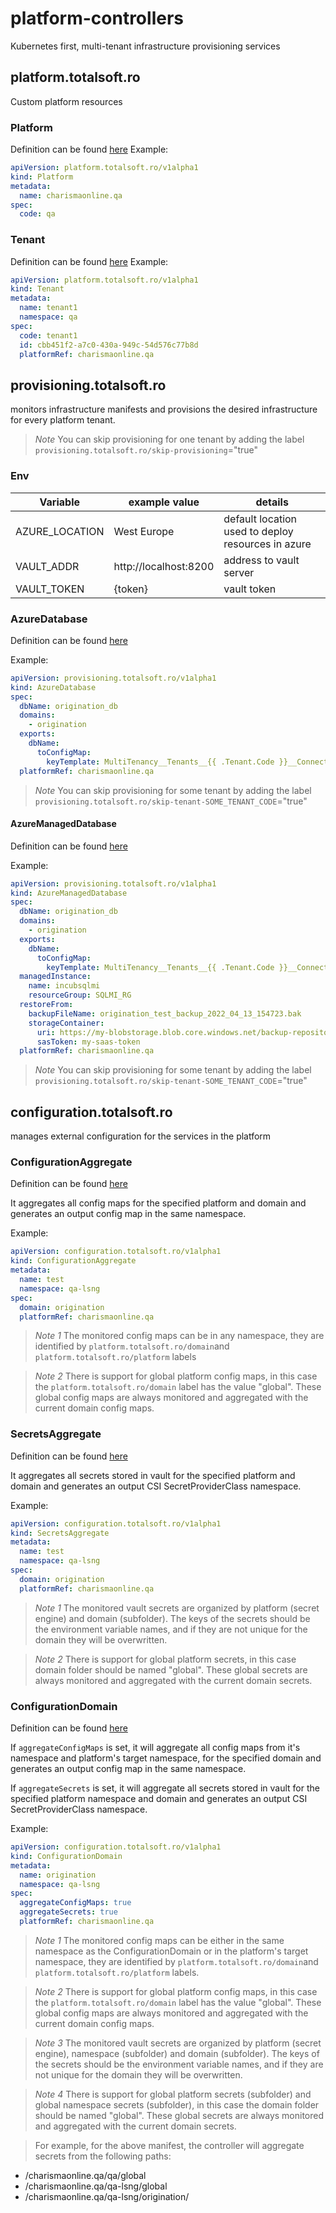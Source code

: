 # platform-controllers
Kubernetes first, multi-tenant infrastructure provisioning services

## platform.totalsoft.ro
Custom platform resources
### Platform
Definition can be found [here](./helm/crds/platform.totalsoft.ro_platforms.yaml)
Example:
```yaml
apiVersion: platform.totalsoft.ro/v1alpha1
kind: Platform
metadata:
  name: charismaonline.qa
spec:
  code: qa
```

### Tenant
Definition can be found [here](./helm/crds/platform.totalsoft.ro_tenants.yaml)
Example:
```yaml
apiVersion: platform.totalsoft.ro/v1alpha1
kind: Tenant
metadata:
  name: tenant1
  namespace: qa
spec:
  code: tenant1
  id: cbb451f2-a7c0-430a-949c-54d576c77b8d
  platformRef: charismaonline.qa
```

## provisioning.totalsoft.ro
monitors infrastructure manifests and provisions the desired infrastructure for every platform tenant.

> *Note* You can skip provisioning for one tenant by adding the label `provisioning.totalsoft.ro/skip-provisioning`="true"

### Env
| Variable       | example value         | details                                            |
|----------------|-----------------------|----------------------------------------------------|
| AZURE_LOCATION | West Europe           | default location used to deploy resources in azure |
| VAULT_ADDR     | http://localhost:8200 | address to vault server                            |
| VAULT_TOKEN    | {token}               | vault token                                        |


### AzureDatabase
Definition can be found [here](./helm/crds/provisioning.totalsoft.ro_azuredatabases.yaml)

Example:
```yaml
apiVersion: provisioning.totalsoft.ro/v1alpha1
kind: AzureDatabase
spec:
  dbName: origination_db
  domains:
    - origination
  exports:
    dbName:
      toConfigMap:
        keyTemplate: MultiTenancy__Tenants__{{ .Tenant.Code }}__ConnectionStrings__Database
  platformRef: charismaonline.qa
```

> *Note* You can skip provisioning for some tenant by adding the label `provisioning.totalsoft.ro/skip-tenant-SOME_TENANT_CODE`="true"


#### AzureManagedDatabase
Definition can be found [here](./helm/crds/provisioning.totalsoft.ro_azuremanageddatabases.yaml)

Example:
```yaml
apiVersion: provisioning.totalsoft.ro/v1alpha1
kind: AzureManagedDatabase
spec:
  dbName: origination_db
  domains:
    - origination
  exports:
    dbName:
      toConfigMap:
        keyTemplate: MultiTenancy__Tenants__{{ .Tenant.Code }}__ConnectionStrings__Leasing_Database__Database
  managedInstance:
    name: incubsqlmi
    resourceGroup: SQLMI_RG
  restoreFrom:
    backupFileName: origination_test_backup_2022_04_13_154723.bak
    storageContainer:
      uri: https://my-blobstorage.blob.core.windows.net/backup-repository
      sasToken: my-saas-token
  platformRef: charismaonline.qa
```
> *Note* You can skip provisioning for some tenant by adding the label `provisioning.totalsoft.ro/skip-tenant-SOME_TENANT_CODE`="true"


## configuration.totalsoft.ro
manages external configuration for the services in the platform

### ConfigurationAggregate
Definition can be found [here](./helm/crds/configuration.totalsoft.ro_configurationaggregates.yaml)

It aggregates all config maps for the specified platform and domain and generates an output config map in the same namespace.

Example:
```yaml
apiVersion: configuration.totalsoft.ro/v1alpha1
kind: ConfigurationAggregate
metadata:
  name: test
  namespace: qa-lsng
spec:
  domain: origination
  platformRef: charismaonline.qa
```

> *Note 1* The monitored config maps can be in any namespace, they are identified by `platform.totalsoft.ro/domain`and `platform.totalsoft.ro/platform` labels

> *Note 2* There is support for global platform config maps, in this case the `platform.totalsoft.ro/domain` label has the value "global". These global config maps are always monitored and aggregated with the current domain config maps.

### SecretsAggregate
Definition can be found [here](./helm/crds/configuration.totalsoft.ro_secretsaggregates.yaml)

It aggregates all secrets stored in vault for the specified platform and domain and generates an output CSI SecretProviderClass namespace.

Example:
```yaml
apiVersion: configuration.totalsoft.ro/v1alpha1
kind: SecretsAggregate
metadata:
  name: test
  namespace: qa-lsng
spec:
  domain: origination
  platformRef: charismaonline.qa
```

> *Note 1* The monitored vault secrets are organized by platform (secret engine) and domain (subfolder). The keys of the secrets should be the environment variable names, and if they are not unique for the domain they will be overwritten.

> *Note 2* There is support for global platform secrets, in this case domain folder should be named "global". These global secrets are always monitored and aggregated with the current domain secrets.


### ConfigurationDomain
Definition can be found [here](./helm/crds/configuration.totalsoft.ro_configurationdomains.yaml)

If `aggregateConfigMaps` is set, it will aggregate all config maps from it's namespace and platform's target namespace, for the specified domain and generates an output config map in the same namespace.

If `aggregateSecrets` is set, it will aggregate all secrets stored in vault for the specified platform namespace and domain and generates an output CSI SecretProviderClass namespace.

Example:
```yaml
apiVersion: configuration.totalsoft.ro/v1alpha1
kind: ConfigurationDomain
metadata:
  name: origination
  namespace: qa-lsng
spec:
  aggregateConfigMaps: true
  aggregateSecrets: true
  platformRef: charismaonline.qa
```

> *Note 1* The monitored config maps can be either in the same namespace as the ConfigurationDomain or in the platform's target namespace, they are identified by `platform.totalsoft.ro/domain`and `platform.totalsoft.ro/platform` labels.

> *Note 2* There is support for global platform config maps, in this case the `platform.totalsoft.ro/domain` label has the value "global". These global config maps are always monitored and aggregated with the current domain config maps.

> *Note 3* The monitored vault secrets are organized by platform (secret engine), namespace (subfolder) and domain (subfolder). The keys of the secrets should be the environment variable names, and if they are not unique for the domain they will be overwritten.

> *Note 4* There is support for global platform secrets (subfolder) and global namespace secrets (subfolder), in this case the domain folder should be named "global". These global secrets are always monitored and aggregated with the current domain secrets. 


> For example, for the above manifest, the controller will aggregate secrets from the following paths:
-  /charismaonline.qa/qa/global
-  /charismaonline.qa/qa-lsng/global
-  /charismaonline.qa/qa-lsng/origination/